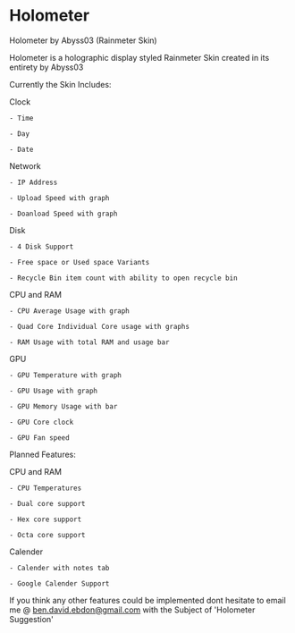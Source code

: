 # Holometer
Holometer by Abyss03 (Rainmeter Skin)

Holometer is a holographic display styled Rainmeter Skin created in its entirety by Abyss03

Currently the Skin Includes:

Clock

	- Time

	- Day

	- Date
Network

	- IP Address

	- Upload Speed with graph

	- Doanload Speed with graph
Disk

	- 4 Disk Support

	- Free space or Used space Variants

	- Recycle Bin item count with ability to open recycle bin

CPU and RAM

	- CPU Average Usage with graph

	- Quad Core Individual Core usage with graphs

	- RAM Usage with total RAM and usage bar

GPU

	- GPU Temperature with graph

	- GPU Usage with graph

	- GPU Memory Usage with bar

	- GPU Core clock

	- GPU Fan speed
	
Planned Features:

CPU and RAM

	- CPU Temperatures

	- Dual core support

	- Hex core support

	- Octa core support
	
Calender

	- Calender with notes tab

	- Google Calender Support

If you think any other features could be implemented dont hesitate to email me @ ben.david.ebdon@gmail.com with the Subject of 'Holometer Suggestion'
